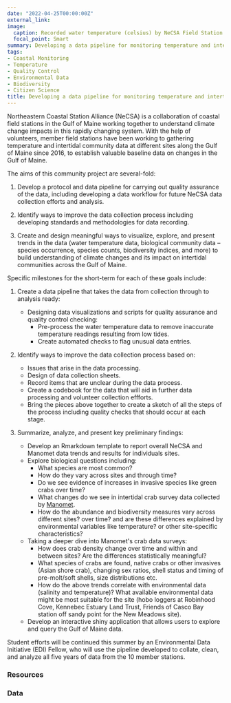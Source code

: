 ```yaml
---
date: "2022-04-25T00:00:00Z"
external_link: 
image:
  caption: Recorded water temperature (celsius) by NeCSA Field Station from July 2016 to September 2018. Field stations along the Maine and New Hampshire coast show similar broad seasonal trends but different daily fluctuations in temperature.
  focal_point: Smart
summary: Developing a data pipeline for monitoring temperature and intertidal marine communities in the Gulf of Maine collected by the Northeastern Coastal Station Alliance and Manomet. 
tags:
- Coastal Monitoring
- Temperature
- Quality Control
- Environmental Data 
- Biodiversity
- Citizen Science
title: Developing a data pipeline for monitoring temperature and intertidal biodiversity data in the Gulf of Maine. 
---
```


Northeastern Coastal Station Alliance (NeCSA) is a collaboration of coastal field stations in the Gulf of Maine working together to understand climate change impacts in this rapidly changing system. With the help of volunteers, member field stations have been working to gathering temperature and intertidal community data at different sites along the Gulf of Maine since 2016, to establish valuable baseline data on changes in the Gulf of Maine. 

The aims of this community project are several-fold:

1. Develop a protocol and data pipeline for carrying out quality assurance of the data, including developing a data workflow for future NeCSA data collection efforts and analysis. 

2. Identify ways to improve the data collection process including developing standards and methodologies for data recording. 

3. Create and design meaningful ways to visualize, explore, and present trends in the data (water temperature data, biological community data – species occurrence, species counts, biodiversity indices, and more) to build understanding of climate changes and its impact on intertidal communities across the Gulf of Maine. 


Specific milestones for the short-term for each of these goals include:

1. Create a data pipeline that takes the data from collection through to analysis ready:
   - Designing data visualizations and scripts for quality assurance and quality control checking:
        - Pre-process the water temperature data to remove inaccurate temperature readings resulting from low tides.
        - Create automated checks to flag unusual data entries.
2. Identify ways to improve the data collection process based on:
   - Issues that arise in the data processing.
   - Design of data collection sheets. 
   - Record items that are unclear during the data process.
   - Create a codebook for the data that will aid in further data processing and volunteer collection effforts.  
   - Bring the pieces above together to create a sketch of all the steps of the process including quality checks that should occur at each stage. 
  
3. Summarize, analyze, and present key preliminary findings:
    - Develop an Rmarkdown template to report overall NeCSA and Manomet data trends and results for individuals sites. 
    - Explore biological questions including:
        - What species are most common? 
        - How do they vary across sites and through time?
        - Do we see evidence of increases in invasive species like green crabs over time?
        - What changes do we see in intertidal crab survey data collected by [Manomet](https://www.manomet.org). 
        - How do the abundance and biodiversity measures vary across different sites? over time? and are these differences explained by environmental variables like temperature? or other site-specific characteristics?
    - Taking a deeper dive into Manomet's crab data surveys:
        - How does crab density change over time and within and between sites? Are the differences statistically meaningful?
        - What species of crabs are found, native crabs or other invasives (Asian shore crab), changing sex ratios, shell status and timing of pre-molt/soft shells, size distributions etc.
        - How do the above trends correlate with environmental data (salinity and temperature)? What available environmental data might be most suitable for the site (hobo loggers at Robinhood Cove, Kennebec Estuary Land Trust, Friends of Casco Bay station off sandy point for the New Meadows site). 
    - Develop an interactive shiny application that allows users to explore and query the Gulf of Maine data.
 
Student efforts will be continued this summer by an Environmental Data Initiative (EDI) Fellow, who will use the pipeline developed to collate, clean, and analyze all five years of data from the 10 member stations.

### Resources


### Data
